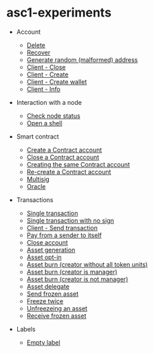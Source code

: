 # asc1-experiments

- Account
  - [Delete](https://github.com/blockchain-unica/asc1-experiments/blob/master/account/delete.md#delete_account)
  - [Recover](https://github.com/blockchain-unica/asc1-experiments/blob/master/account/recover.md#recover_account)
  - [Generate random (malformed) address](https://github.com/blockchain-unica/asc1-experiments/blob/master/account/create_random_address.md#create_malformed_address)
  - [Client - Close](https://github.com/blockchain-unica/asc1-experiments/blob/master/account/client_nodejs/close.js#close_account)
  - [Client - Create](https://github.com/blockchain-unica/asc1-experiments/blob/master/account/client_nodejs/create.js#create_account)
  - [Client - Create wallet](https://github.com/blockchain-unica/asc1-experiments/blob/master/account/client_nodejs/create_wallet.js#create_wallet)
  - [Client - Info](https://github.com/blockchain-unica/asc1-experiments/blob/master/account/client_nodejs/info.js#info_account)

- Interaction with a node
  - [Check node status](https://github.com/blockchain-unica/asc1-experiments/blob/master/node_interaction/check_node_status.md#check_node_status)
  - [Open a shell](https://github.com/blockchain-unica/asc1-experiments/blob/master/node_interaction/open_shell.md#open_shell)

- Smart contract
  - [Create a Contract account](https://github.com/blockchain-unica/asc1-experiments/blob/master/smart_contract/create_contract_account.md#create_contract_account)
  - [Close a Contract account](https://github.com/blockchain-unica/asc1-experiments/blob/master/smart_contract/close_contract_account%20copy.md#close_contract_account)
  - [Creating the same Contract account](https://github.com/blockchain-unica/asc1-experiments/blob/master/smart_contract/same_contract_account.md#same_script)
  - [Re-create a Contract account](https://github.com/blockchain-unica/asc1-experiments/blob/master/smart_contract/re_create_contract_account.md#re_create_contract_account)
  - [Multisig](https://github.com/blockchain-unica/asc1-experiments/blob/master/smart_contract/multisig.md#multisig)
  - [Oracle](https://github.com/blockchain-unica/asc1-experiments/blob/master/smart_contract/oracle.md#oracle)

- Transactions
  - [Single transaction](https://github.com/blockchain-unica/asc1-experiments/blob/master/transactions/single_transaction.md#single_transaction)
  - [Single transaction with no sign](https://github.com/blockchain-unica/asc1-experiments/blob/master/transactions/single_transaction_no_sign.md#send_single_transaction_no_sign)
  - [Client - Send transaction](https://github.com/blockchain-unica/asc1-experiments/blob/master/transactions/client_nodejs/send.js#send_single_transaction)
  - [Pay from a sender to itself](https://github.com/blockchain-unica/asc1-experiments/blob/master/transactions/tx-pay-snd_eq_rcv.md)
  - [Close account](https://github.com/blockchain-unica/asc1-experiments/blob/master/transactions/tx-close.md)
  - [Asset generation](https://github.com/blockchain-unica/asc1-experiments/blob/master/transactions/tx-gen-optin-burn.md#gen)
  - [Asset opt-in](https://github.com/blockchain-unica/asc1-experiments/blob/master/transactions/tx-gen-optin-burn.md#opt-in)
  - [Asset burn (creator without all token units)](https://github.com/blockchain-unica/asc1-experiments/blob/master/transactions/tx-gen-optin-burn.md#burn-creator-without-all-token-units)
  - [Asset burn (creator is manager)](https://github.com/blockchain-unica/asc1-experiments/blob/master/transactions/tx-gen-optin-burn.md#burn-creator-is-manager)
  - [Asset burn (creator is not manager)](https://github.com/blockchain-unica/asc1-experiments/blob/master/transactions/tx-gen-optin-burn.md#burn-creator-is-not-manager)
  - [Asset delegate](https://github.com/blockchain-unica/asc1-experiments/blob/master/transactions/tx-asset-config.md#delegate)
  - [Send frozen asset](https://github.com/blockchain-unica/asc1-experiments/blob/master/transactions/tx-freeze.md#send-frozen-asset)
  - [Freeze twice](https://github.com/blockchain-unica/asc1-experiments/blob/master/transactions/tx-freeze.md#freeze-twice)
  - [Unfreezeing an asset](https://github.com/blockchain-unica/asc1-experiments/blob/master/transactions/tx-freeze.md#unfreezing-an-asset)
  - [Receive frozen asset](https://github.com/blockchain-unica/asc1-experiments/blob/master/transactions/tx-freeze.md#receive-frozen-asset)

- Labels
  - [Empty label](https://github.com/blockchain-unica/asc1-experiments/blob/master/labels/empty_label.md#empty_label)
